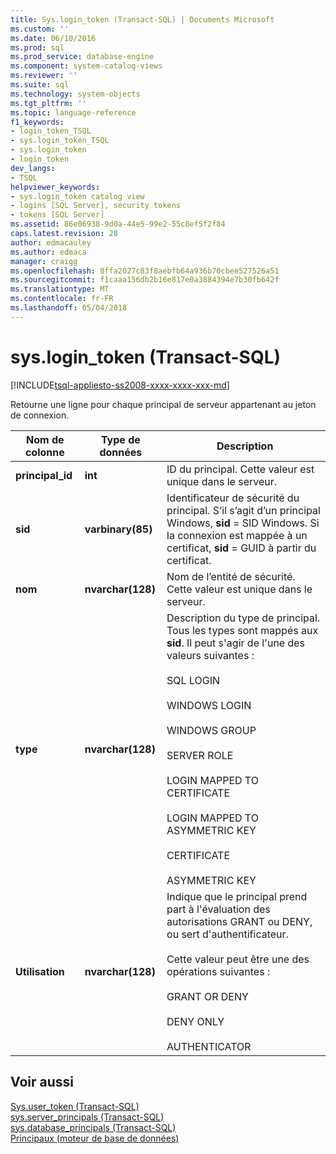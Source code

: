 ```yaml
---
title: Sys.login_token (Transact-SQL) | Documents Microsoft
ms.custom: ''
ms.date: 06/10/2016
ms.prod: sql
ms.prod_service: database-engine
ms.component: system-catalog-views
ms.reviewer: ''
ms.suite: sql
ms.technology: system-objects
ms.tgt_pltfrm: ''
ms.topic: language-reference
f1_keywords:
- login_token_TSQL
- sys.login_token_TSQL
- sys.login_token
- login_token
dev_langs:
- TSQL
helpviewer_keywords:
- sys.login_token catalog view
- logins [SQL Server], security tokens
- tokens [SQL Server]
ms.assetid: 86e06938-9d0a-44e5-99e2-55c8ef5f2f84
caps.latest.revision: 28
author: edmacauley
ms.author: edmaca
manager: craigg
ms.openlocfilehash: 8ffa2027c83f8aebfb64a936b70cbee527526a51
ms.sourcegitcommit: f1caaa156db2b16e817e0a3884394e7b30fb642f
ms.translationtype: MT
ms.contentlocale: fr-FR
ms.lasthandoff: 05/04/2018
---
```

# <a name="syslogintoken-transact-sql"></a>sys.login_token (Transact-SQL)
[!INCLUDE[tsql-appliesto-ss2008-xxxx-xxxx-xxx-md](../../includes/tsql-appliesto-ss2008-xxxx-xxxx-xxx-md.md)]

  Retourne une ligne pour chaque principal de serveur appartenant au jeton de connexion.  
  
|Nom de colonne|Type de données| Description|  
|-----------------|---------------|-----------------|  
|**principal_id**|**int**|ID du principal. Cette valeur est unique dans le serveur.|  
|**sid**|**varbinary(85)**|Identificateur de sécurité du principal. S’il s’agit d’un principal Windows, **sid** = SID Windows. Si la connexion est mappée à un certificat, **sid** = GUID à partir du certificat.|  
|**nom**|**nvarchar(128)**|Nom de l’entité de sécurité. Cette valeur est unique dans le serveur.|  
|**type**|**nvarchar(128)**|Description du type de principal. Tous les types sont mappés aux **sid**. Il peut s'agir de l'une des valeurs suivantes :<br /><br /> SQL LOGIN<br /><br /> WINDOWS LOGIN<br /><br /> WINDOWS GROUP<br /><br /> SERVER ROLE<br /><br /> LOGIN MAPPED TO CERTIFICATE<br /><br /> LOGIN MAPPED TO ASYMMETRIC KEY<br /><br /> CERTIFICATE<br /><br /> ASYMMETRIC KEY|  
|**Utilisation**|**nvarchar(128)**|Indique que le principal prend part à l'évaluation des autorisations GRANT ou DENY, ou sert d'authentificateur.<br /><br /> Cette valeur peut être une des opérations suivantes :<br /><br /> GRANT OR DENY<br /><br /> DENY ONLY<br /><br /> AUTHENTICATOR|  
  
## <a name="see-also"></a>Voir aussi  
 [Sys.user_token &#40;Transact-SQL&#41;](../../relational-databases/system-catalog-views/sys-user-token-transact-sql.md)   
 [sys.server_principals &#40;Transact-SQL&#41;](../../relational-databases/system-catalog-views/sys-server-principals-transact-sql.md)   
 [sys.database_principals &#40;Transact-SQL&#41;](../../relational-databases/system-catalog-views/sys-database-principals-transact-sql.md)   
 [Principaux &#40;moteur de base de données&#41;](../../relational-databases/security/authentication-access/principals-database-engine.md)  
  
  
